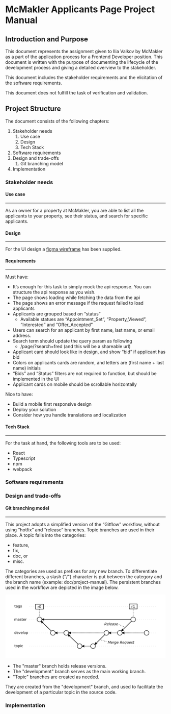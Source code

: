 # McMakler Applicants Page Project Manual

## Introduction and Purpose

This document represents the assignment given to Ilia Valkov by McMakler as a 
part of the application process for a Frontend Developer position. This 
document is written with the purpose of documenting the lifecycle of the 
development process and giving a detailed overview to the stakeholder.

This document includes the stakeholder requirements and the elicitation of the
software requirements.

This document does not fulfill the task of verification and validation.

## Project Structure

The document consists of the following chapters:

1. Stakeholder needs 
    1. Use case
    1. Design
    1. Tech Stack
1. Software requirements
1. Design and trade-offs
    1. Git branching model
1. Implementation

### Stakeholder needs 

#### Use case
---

As an owner for a property at McMakler, you are able to list all the applicants to your property, see their
status, and search for specific applicants.

#### Design
---

For the UI design a [figma wireframe](https://www.figma.com/file/BgajmFzDq2h4BwVrVFegBn/mcmakler-applicants-page?node-id=0%3A1) has been supplied.

#### Requirements
---

Must have:

- It’s enough for this task to simply mock the api response. You can structure the api response as you wish.
- The page shows loading while fetching the data from the api
- The page shows an error message if the request failed to load applicants
-  Applicants are grouped based on “status”
    - Available statues are “Appointment_Set”, “Property_Viewed”, “Interested” and “Offer_Accepted”
- Users can search for an applicant by first name, last name, or email address.
- Search term should update the query param as following 
    - /page/?search=fred (and this will be a shareable url)
- Applicant card should look like in design, and show “bid” if applicant has bid
- Colors on applicants cards are random, and letters are (first name + last name) initials
- “Bids” and “Status” filters are not required to function, but should be implemented in the UI
- Applicant cards on mobile should be scrollable horizontally

Nice to have: 

- Build a mobile first responsive design
- Deploy your solution
- Consider how you handle translations and localization

#### Tech Stack
---

For the task at hand, the following tools are to be used: 

- React
- Typescript
- npm
- webpack 

### Software requirements

### Design and trade-offs

#### Git branching model
---

This project adopts a simplified version of the
“Gitflow” workflow, without using “hotfix” and “release” branches.
Topic branches are used in their place.
A topic falls into the categories:

- feature,
- fix,
- doc, or
- misc.

The categories are used as prefixes for any new branch.
To differentiate different branches, a slash ("/") character is put between the
category and the branch name (example: doc/project-manual).
The persistent branches used in the workflow are depicted in the image below.

<img src="./doc-img/../doc-img/branching-model-inkscape.png" alt="Branching Model" style="width:800px" />

- The "master" branch holds release versions.
- The "development" branch serves as the main working branch.
- "Topic" branches are created as needed.

They are created from the "development" branch, and used to facilitate the
development of a particular topic in the source code.

### Implementation